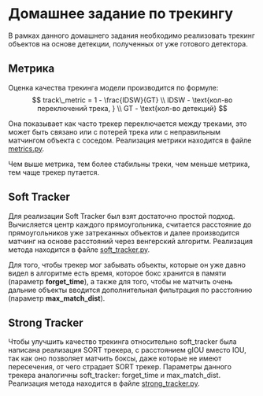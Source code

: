# Домашнее задание по трекингу
В рамках данного домашнего задания необходимо реализовать трекинг объектов на основе детекции, полученных от уже готового детектора.

## Метрика
Оценка качества трекинга модели производится по формуле:
$$
    track\_metric = 1 - \frac{IDSW}{GT}
    \\ IDSW - \text{кол-во переключений трека, }
    \\ GT - \text{кол-во детекций}
$$

Она показывает как часто трекер переключается между треками, это может быть связано или с потерей трека или с неправильным матчингом объекта с соседом. Реализация метрики находится в файле [metrics.py](metrics.py).

Чем выше метрика, тем более стабильны треки, чем меньше метрика, тем чаще трекер путается.

## Soft Tracker
Для реализации Soft Tracker был взят достаточно простой подход. Вычисляется центр каждого прямоугольника, считается расстояние до прямоугольников уже затреканных объектов и далее производится матчинг на основе расстояний через венгерский алгоритм. Реализация метода находится в файле [soft_tracker.py](soft_tracker.py).

Для того, чтобы трекер мог забывать объекты, которые он уже давно видел в алгоритме есть время, которое бокс хранится в памяти (параметр **forget_time**), а также для того, чтобы не матчить очень дальние объекты вводится дополнительная фильтрация по расстоянию (параметр **max_match_dist**).

## Strong Tracker
Чтобы улучшить качество трекинга относительно soft_tracker была написана реализация SORT трекера, с расстоянием gIOU вместо IOU, так как оно позволяет матчить боксы, даже которые не имеют пересечения, от чего страдает SORT трекер. Параметры данного трекера аналогичны soft_tracker: forget_time и max_match_dist. Реализация метода находится в файле [strong_tracker.py](strong_tracker.py).
